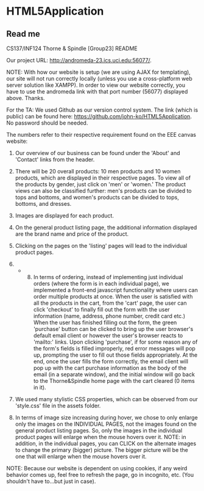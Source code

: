 # HTML5Application

## Read me
CS137/INF124 Thorne & Spindle [Group23] README

Our project URL: http://andromeda-23.ics.uci.edu:56077/.

NOTE: With how our website is setup (we are using AJAX for templating), our site will not run correctly locally (unless you use a cross-platform web server solution like XAMPP). In order to view our website correctly, you have to use the andromeda link with that port number (56077) displayed above. Thanks.

For the TA: We used Github as our version control system. The link (which is public) can be found here: https://github.com/john-ko/HTML5Application.
No password should be needed.


The numbers refer to their respective requirement found on the EEE canvas website:

1. Our overview of our business can be found under the 'About' and 'Contact' links from the header.

2. There will be 20 overall products: 10 men products and 10 women products, which are displayed in their respective pages. To view all of the products by gender, just click on 'men' or 'women.' The product views can also be classified further: men's products can be divided to tops and bottoms, and women's products can be divided to tops, bottoms, and dresses.

3. Images are displayed for each product.

4. On the general product listing page, the additional information displayed are the brand name and price of the product.

5. Clicking on the pages on the 'listing' pages will lead to the individual product pages.

6. - 8. In terms of ordering, instead of implementing just individual orders (where the form is in each individual page), we implemented a front-end javascript functionality where users can order multiple products at once. 
When the user is satisfied with all the products in the cart, from the 'cart' page, the user can click 'checkout' to finally fill out the form with the user information (name, address, phone number, credit card etc.) 
When the user has finished filling out the form, the green 'purchase' button can be clicked to bring up the user browser's default email client or however the user's browser reacts to 'mailto:' links. 
Upon clicking 'purchase', if for some reason any of the form's fields is filled improperly, red error messages will pop up, prompting the user to fill out those fields appropriately.
At the end, once the user fills the form correctly, the email client will pop up with the cart purchase information as the body of the email (in a separate window), and the initial window will go back to the Thorne&Spindle home page with the cart cleared (0 items in it).

9. We used many stylistic CSS properties, which can be observed from our 'style.css' file in the assets folder.

10. In terms of image size increasing during hover, we chose to only enlarge only the images on the INDIVIDUAL PAGES, not the images found on the general product listing pages. So, only the images in the individual product pages will enlarge when the mouse hovers over it. NOTE: in addition, in the individual pages, you can CLICK on the alternate images to change the primary (bigger) picture. The bigger picture will be the one that will enlarge when the mouse hovers over it.

NOTE: Because our website is dependent on using cookies, if any weird behavior comes up, feel free to refresh the page, go in incognito, etc. (You shouldn't have to...but just in case).